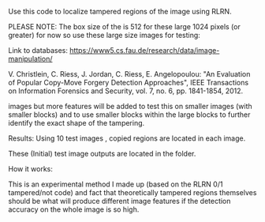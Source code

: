 Use this code to localize tampered regions of the image using RLRN.

PLEASE NOTE:
The box size of the is 512 for these large 1024 pixels (or greater) for now so use these large size images for testing:

Link to databases: https://www5.cs.fau.de/research/data/image-manipulation/

V. Christlein, C. Riess, J. Jordan, C. Riess, E. Angelopoulou: "An Evaluation of Popular Copy-Move Forgery Detection Approaches", 
IEEE Transactions on Information Forensics and Security, vol. 7, no. 6, pp. 1841-1854, 2012.

images but more features will be added to test this on smaller images (with smaller blocks) and to use smaller blocks within
the large blocks to further identify the exact shape of the tampering.

Results:
Using 10 test images , copied regions are located in each image.

These (Initial) test image outputs are located in the folder.

How it works:

This is an experimental method I made up (based on the RLRN 0/1 tampered/not code) and fact that theoretically tampered
regions themselves should be what will produce different image features if the detection accuracy on the whole image is so high.
